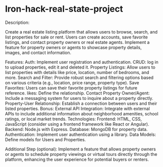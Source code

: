 # Iron-hack-real-state-project

Description: 

Create a real estate listing platform that allows users to browse, search, and list properties for sale or rent. Users can create accounts, save favorite listings, and contact property owners or real estate agents. Implement a feature for property owners or agents to showcase property details, images, and contact information.

Features:
  Auth: Implement user registration and authentication.
  CRUD: log in to upload properties, edit it and deleted it.
  Property Listings: Allow users to list properties with details like price, location, number of bedrooms, and more.
  Search and Filter: Provide robust search and filtering options based on various criteria (e.g., location, price range, property type).
  Save Favorites: Users can save their favorite property listings for future reference.
  likes: Define the relationship.
  Contact Property Owner/Agent: Include a messaging system for users to inquire about a property directly.
  Property-User Relationship: Establish a connection between users and their listed properties.
  Bonus: External API Integration: Integrate with external APIs to include additional information about neighborhood amenities, school ratings, or local market trends.
  Technologies:
  Frontend: HTML, CSS, JavaScript (consider using a frontend framework like React or Angular).
  Backend: Node.js with Express.
  Database: MongoDB for property data.
  Authentication: Implement user authentication using a library.
  Data Models: Define models for Users and Properties.
  
  Additional Step (optional): Implement a feature that allows property owners or agents to schedule property viewings or virtual tours directly through the platform, enhancing the user experience for potential buyers or renters.
